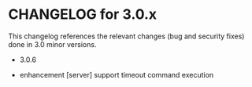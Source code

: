 CHANGELOG for 3.0.x
===================

This changelog references the relevant changes (bug and security fixes) done
in 3.0 minor versions.

* 3.0.6

 * enhancement [server] support timeout command execution